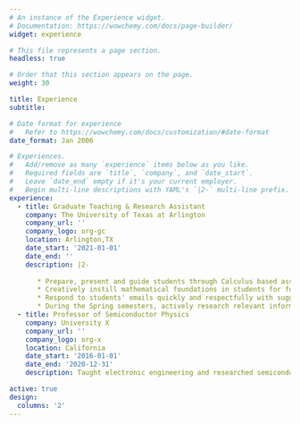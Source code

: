 ```yaml
---
# An instance of the Experience widget.
# Documentation: https://wowchemy.com/docs/page-builder/
widget: experience

# This file represents a page section.
headless: true

# Order that this section appears on the page.
weight: 30

title: Experience
subtitle:

# Date format for experience
#   Refer to https://wowchemy.com/docs/customization/#date-format
date_format: Jan 2006

# Experiences.
#   Add/remove as many `experience` items below as you like.
#   Required fields are `title`, `company`, and `date_start`.
#   Leave `date_end` empty if it's your current employer.
#   Begin multi-line descriptions with YAML's `|2-` multi-line prefix.
experience:
  - title: Graduate Teaching & Research Assistant
    company: The University of Texas at Arlington
    company_url: ''
    company_logo: org-gc
    location: Arlington,TX
    date_start: '2021-01-01'
    date_end: ''
    description: |2-
    
       * Prepare, present and guide students through Calculus based assignments.
       * Creatively instill mathematical foundations in students for future mathematics and science classes.
       * Respond to students' emails quickly and respectfully with suggestions and actions necessary to complete.
       * During the Spring semesters, actively research relevant information pertaining to dissertation topic.
  - title: Professor of Semiconductor Physics
    company: University X
    company_url: ''
    company_logo: org-x
    location: California
    date_start: '2016-01-01'
    date_end: '2020-12-31'
    description: Taught electronic engineering and researched semiconductor physics.

active: true
design:
  columns: '2'
---
```


